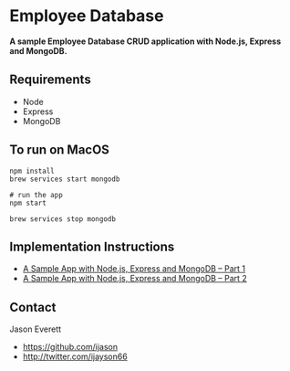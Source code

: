 Employee Database
=====================

**A sample Employee Database CRUD application with Node.js, Express and MongoDB.**

## Requirements

* Node
* Express
* MongoDB

## To run on MacOS

```
npm install
brew services start mongodb

# run the app
npm start

brew services stop mongodb
```

## Implementation Instructions

* [A Sample App with Node.js, Express and MongoDB – Part 1](http://blog.ijasoneverett.com/2013/03/a-sample-app-with-node-js-express-and-mongodb-part-1/)
* [A Sample App with Node.js, Express and MongoDB – Part 2](http://blog.ijasoneverett.com/2013/04/a-sample-app-with-node-js-express-and-mongodb-part-2/)

## Contact

Jason Everett

- https://github.com/ijason
- http://twitter.com/ijayson66
